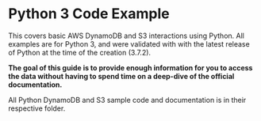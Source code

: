 # Python 3 Code Example

This covers basic AWS DynamoDB and S3 interactions using Python. All examples are for Python 3, and were validated with
with the latest release of Python at the time of the creation (3.7.2).

**The goal of this guide is to provide enough information for you to access the
data without having to spend time on a deep-dive of the official documentation.**

All Python DynamoDB and S3 sample code and documentation is in their respective folder.
